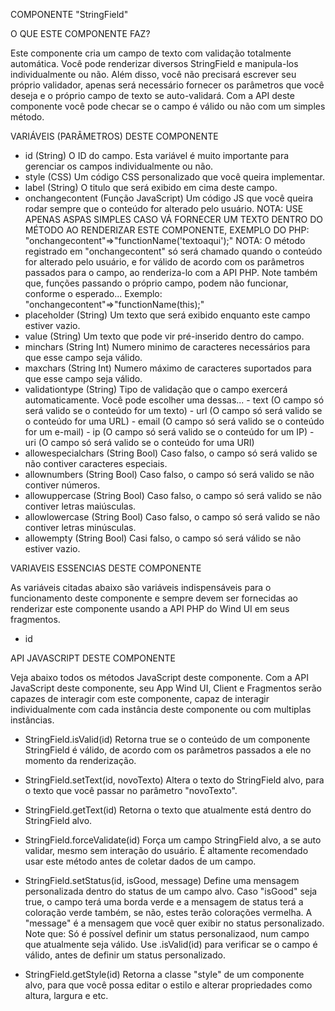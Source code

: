COMPONENTE "StringField"

O QUE ESTE COMPONENTE FAZ?

Este componente cria um campo de texto com validação totalmente automática. Você pode renderizar diversos StringField e manipula-los individualmente
ou não. Além disso, você não precisará escrever seu próprio validador, apenas será necessário fornecer os parâmetros que você deseja e o próprio
campo de texto se auto-validará. Com a API deste componente você pode checar se o campo é válido ou não com um simples método.

VARIÁVEIS (PARÂMETROS) DESTE COMPONENTE

- id (String)
    O ID do campo. Esta variável é muito importante para gerenciar os campos individualmente ou não.
- style (CSS)
    Um código CSS personalizado que você queira implementar.
- label (String)
    O titulo que será exibido em cima deste campo.
- onchangecontent (Função JavaScript)
    Um código JS que você queira rodar sempre que o conteúdo for alterado pelo usuário.
    NOTA: USE APENAS ASPAS SIMPLES CASO VÁ FORNECER UM TEXTO DENTRO DO MÉTODO AO RENDERIZAR ESTE COMPONENTE, EXEMPLO DO PHP: "onchangecontent"=>"functionName('textoaqui');"
    NOTA: O método registrado em "onchangecontent" só será chamado quando o conteúdo for alterado pelo usuário, e for válido de acordo com os parâmetros
          passados para o campo, ao renderiza-lo com a API PHP. Note também que, funções passando o próprio campo, podem não funcionar, conforme o esperado...
          Exemplo: "onchangecontent"=>"functionName(this);"
- placeholder (String)
    Um texto que será exibido enquanto este campo estiver vazio.
- value (String)
    Um texto que pode vir pré-inserido dentro do campo.
- minchars (String Int)
    Numero minimo de caracteres necessários para que esse campo seja válido.
- maxchars (String Int)
    Numero máximo de caracteres suportados para que esse campo seja válido.
- validationtype (String)
    Tipo de validação que o campo exercerá automaticamente. Você pode escolher uma dessas...
        - text (O campo só será valido se o conteúdo for um texto)
        - url (O campo só será valido se o conteúdo for uma URL)
        - email (O campo só será valido se o conteúdo for um e-mail)
        - ip (O campo só será valido se o conteúdo for um IP)
        - uri (O campo só será valido se o conteúdo for uma URI)
- allowespecialchars (String Bool)
    Caso falso, o campo só será valido se não contiver caracteres especiais.
- allownumbers (String Bool)
    Caso falso, o campo só será valido se não contiver números.
- allowuppercase (String Bool)
    Caso falso, o campo só será valido se não contiver letras maiúsculas.
- allowlowercase (String Bool)
    Caso falso, o campo só será valido se não contiver letras minúsculas.
- allowempty (String Bool)
    Casi falso, o campo só será válido se não estiver vazio.

VARIAVEIS ESSENCIAS DESTE COMPONENTE

As variáveis citadas abaixo são variáveis indispensáveis para o funcionamento deste componente e sempre devem ser fornecidas ao renderizar este componente
usando a API PHP do Wind UI em seus fragmentos.

- id

API JAVASCRIPT DESTE COMPONENTE

Veja abaixo todos os métodos JavaScript deste componente. Com a API JavaScript deste componente, seu App Wind UI, Client e Fragmentos serão capazes de
interagir com este componente, capaz de interagir individualmente com cada instância deste componente ou com multiplas instâncias.

- StringField.isValid(id)
    Retorna true se o conteúdo de um componente StringField é válido, de acordo com os parâmetros passados a ele no momento da renderização.

- StringField.setText(id, novoTexto)
    Altera o texto do StringField alvo, para o texto que você passar no parâmetro "novoTexto".

- StringField.getText(id)
    Retorna o texto que atualmente está dentro do StringField alvo.

- StringField.forceValidate(id)
    Força um campo StringField alvo, a se auto validar, mesmo sem interação do usuário. É altamente recomendado usar este método antes de coletar dados de
    um campo.

- StringField.setStatus(id, isGood, message)
    Define uma mensagem personalizada dentro do status de um campo alvo. Caso "isGood" seja true, o campo terá uma borda verde e a mensagem de status terá
    a coloração verde também, se não, estes terão colorações vermelha.
    A "message" é a mensagem que você quer exibir no status personalizado.
    Note que: Só é possível definir um status personalizaod, num campo que atualmente seja válido. Use .isValid(id) para verificar se o campo é válido,
    antes de definir um status personalizado.

- StringField.getStyle(id)
    Retorna a classe "style" de um componente alvo, para que você possa editar o estilo e alterar propriedades como altura, largura e etc.